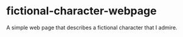 # fictional-character-webpage
A simple web page that describes a fictional character that I admire. 
